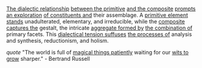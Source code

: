 
[The dialectic relationship](2/1/2/3/_Positive-Negative) [between the primitive](1/1/3/1/2/_Primitive-Composite) [and the composite](1/1/3/1/1/1/2/.Composite) [prompts an exploration](1/2/1/1/2/3/3/.Exploration) [of constituents and](2/2/2/2/2/2/3/1/2/.'Chemical%20Compounds') their assemblage. A [primitive element stands](1/1/3/2/3/3/1/3/1/.Primitive%20Functions) unadulterated, elementary, and irreducible, while the [composite captures the](1/1/3/1/1/1/2/.Composite) gestalt, the intricate [aggregate formed by](1/1/3/1/1/1/2/2/.Aggregated) [the combination of](1/1/3/3/1/1/_Combination-Repetition) primary facets. This [dialectical tension suffuses](1/1/2/2/_Transcendence-of-Limit) [the processes of](3/1/1/2/2/2/1/1/1/2/2/1/.Process) analysis and synthesis, reductionism, and holism.

_quote_ "The world is full of [magical things patiently](2/2/1/2/3/3/.Lasting) waiting for our [wits to grow](2/2/3/3/3/3/.Wisdom) sharper." - Bertrand Russell

